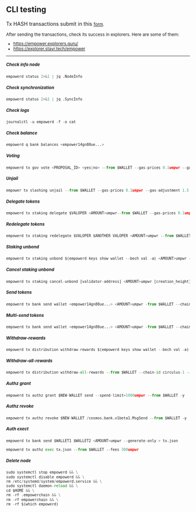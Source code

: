 ##  CLI testing

Tx HASH transactions submit in this <small>[form](https://docs.google.com/forms/d/e/1FAIpQLScmjUZ_VfJ0AgwdI6hl7gp1Ce8UPGe8t28YoMjgN-6FpISvTw/viewform?usp=send_form).

After sending the transactions, check its success in explorers. Here are some of them:
* https://empower.explorers.guru/
* https://explorer.stavr.tech/empower
***
##### Check info node
```python
empowerd status 2>&1 | jq .NodeInfo
```
##### Check synchronization
```python
empowerd status 2>&1 | jq .SyncInfo
```
##### Check logs
```python
journalctl -u empowerd -f -o cat
```
##### Check balance
```python
empowerd q bank balances <empower14gn80ue...>
```
##### Voting
```python
empowerd tx gov vote <PROPOSAL_ID> <yes|no> --from $WALLET --gas-prices 0.1umpwr --gas-adjustment 1.5 --gas auto -y
```
##### Unjail
```python
empower tx slashing unjail --from $WALLET --gas-prices 0.1umpwr --gas-adjustment 1.5 --gas auto -y
```
##### Delegate tokens
```python
empowerd tx staking delegate $VALOPER <AMOUNT>umpwr--from $WALLET --gas-prices 0.1umpwr --gas-adjustment 1.5 --gas auto -y
```
##### Redelegate tokens
```python
empowerd tx staking redelegate $VALOPER $ANOTHER VALOPER <AMOUNT>umpwr --from $WALLET --chain-id circulus-1 --gas-prices 0.1umpwr --gas-adjustment 1.5 --gas auto -y 
```
##### Staking unbond
```python
empowerd tx staking unbond $(empowerd keys show wallet --bech val -a) <AMOUNT>umpwr --from $WALLET --chain-id circulus-1 --gas-prices 0.1umpwr --gas-adjustment 1.5 --gas auto -y
```
##### Cancel staking unbond
```python
empowerd tx staking cancel-unbond [validator-address] <AMOUNT>umpwr [creation_height] --from $WALLET -y
```
##### Send tokens
```python
empowerd tx bank send wallet <empower14gn80ue...> <AMOUNT>umpwr -from $WALLET --chain-id circulus-1 --gas-prices 0.1umpwr --gas-adjustment 1.5 --gas auto -y
```
##### Multi-send tokens
```python
empowerd tx bank send wallet <empower14gn80ue...> <AMOUNT>umpwr -from $WALLET --chain-id circulus-1 --gas-prices 0.1umpwr --gas-adjustment 1.5 --gas auto -y
```
##### Withdraw-rewards
```python
empowerd tx distribution withdraw-rewards $(empowerd keys show wallet --bech val -a) --commission --from $WALLET --chain-id circulus-1 --gas-prices 0.1umpwr --gas-adjustment 1.5 --gas auto -y
```
##### Withdraw-all-rewards
```python
empowerd tx distribution withdraw-all-rewards --from $WALLET --chain-id circulus-1 --gas-prices 0.1umpwr --gas-adjustment 1.5 --gas auto -y
```
##### Authz grant
```python
empowerd tx authz grant $NEW-WALLET send --spend-limit=1000umpwr --from $WALLET -y
```
##### Authz revoke
```python
empowerd tx authz revoke $NEW-WALLET /cosmos.bank.v1beta1.MsgSend --from $WALLET -y
```
##### Auth exect
```python
empowerd tx bank send $WALLET1 $WALLET2 <AMOUNT>umpwr --generate-only > tx.json
```
```python
empowerd tx authz exec tx.json --from $WALLET --fees 300umpwr
```
##### Delete node
```python
sudo systemctl stop empowerd && \
sudo systemctl disable empowerd && \
rm /etc/systemd/system/empowerd.service && \
sudo systemctl daemon-reload && \
cd $HOME && \
rm -rf .empowerchain && \
rm -rf empowerchain && \
rm -rf $(which empowerd)
```
